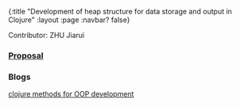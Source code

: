 {:title "Development of heap structure for data storage and output in Clojure"
 :layout :page
 :navbar? false}

Contributor: ZHU Jiarui

### [Proposal](/pdf/Proposal-ZHU-Jiarui.pdf)

### Blogs
[clojure methods for OOP development](/posts-output/2022-03-14-Blog-Post-ZHU-Jiarui/2022-03-14-Blog-Post-ZHU-Jiarui)<br/>